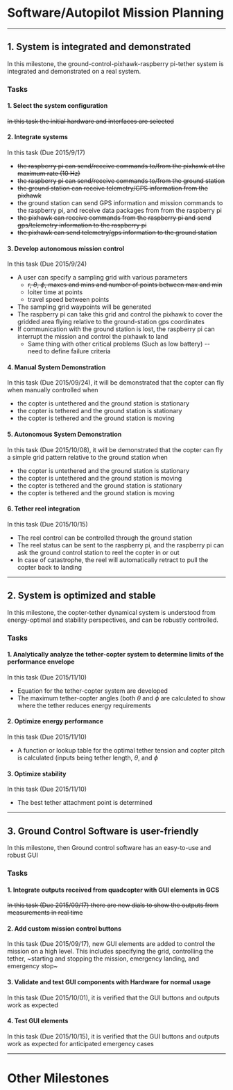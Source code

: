 # Software/Autopilot Mission Planning

---

## 1. System is integrated and demonstrated
In this milestone, the ground-control-pixhawk-raspberry pi-tether system is integrated and demonstrated on a real system. 

### Tasks
#### 1. Select the system configuration

~~In this task the initial hardware and interfaces are selected~~

#### 2. Integrate systems

In this task (Due 2015/9/17)

* ~~the raspberry pi can send/receive commands to/from the pixhawk at the maximum rate (10 Hz)~~
* ~~the raspberry pi can send/receive commands to/from the ground station~~
* ~~the ground station can receive telemetry/GPS information from the pixhawk~~
* the ground station can send GPS information and mission commands to the raspberry pi, and receive data packages from from the raspberry pi
* ~~the pixhawk can receive commands from the raspberry pi and send gps/telemetry information to the raspberry pi~~
* ~~the pixhawk can send telemetry/gps information to the ground station~~

#### 3. Develop autonomous mission control

In this task (Due 2015/9/24)

* A user can specify a sampling grid with various parameters
   * ~~r, $\theta$, $\phi$, maxes and mins and number of points between max and min~~
   * loiter time at points
   * travel speed between points
* The sampling grid waypoints will be generated
* The raspberry pi can take this grid and control the pixhawk to cover the gridded area flying relative to the ground-station gps coordinates
* If communication with the ground station is lost, the raspberry pi can interrupt the mission and control the pixhawk to land
   * Same thing with other critical problems (Such as low battery) -- need to define failure criteria

#### 4. Manual System Demonstration

In this task (Due 2015/09/24), it will be demonstrated that the copter can fly when manually controlled when

* the copter is untethered and the ground station is stationary
* the copter is tethered and the ground station is stationary
* the copter is tethered and the ground station is moving

#### 5. Autonomous System Demonstration

In this task (Due 2015/10/08), it will be demonstrated that the copter can fly a simple grid pattern relative to the ground station when

* the copter is untethered and the ground station is stationary
* the copter is untethered and the ground station is moving
* the copter is tethered and the ground station is stationary
* the copter is tethered and the ground station is moving

#### 6. Tether reel integration
In this task (Due 2015/10/15)

* The reel control can be controlled through the ground station
* The reel status can be sent to the raspberry pi, and the raspberry pi can ask the ground control station to reel the copter in or out
* In case of catastrophe, the reel will automatically retract to pull the copter back to landing

-----
## 2. System is optimized and stable
In this milestone, the copter-tether dynamical system is understood from energy-optimal and stability perspectives, and can be robustly controlled. 

### Tasks

#### 1. Analytically analyze the tether-copter system to determine limits of the performance envelope
In this task (Due 2015/11/10)

* Equation for the tether-copter system are developed
* The maximum tether-copter angles (both $\theta$ and $\phi$ are calculated to show where the tether reduces energy requirements

#### 2. Optimize energy performance
In this task (Due 2015/11/10)
* A function or lookup table for the optimal tether tension and copter pitch is calculated (inputs being tether length, $\theta$, and $\phi$

#### 3. Optimize stability
In this task (Due 2015/11/10)

* The best tether attachment point is determined

---
## 3. Ground Control Software is user-friendly
In this milestone, then Ground control software has an easy-to-use and robust GUI

### Tasks
#### 1. Integrate outputs received from quadcopter with GUI elements in GCS
~~In this task (Due 2015/09/17) there are new dials to show the outputs from measurements in real time~~

#### 2. Add custom mission control buttons
In this task (Due 2015/09/17), new GUI elements are added to control the mission on a high level. This includes specifying the grid, controlling the tether, ~starting and stopping the mission, emergency landing, and emergency stop~

#### 3. Validate and test GUI components with Hardware for normal usage
In this task (Due 2015/10/01), it is verified that the GUI buttons and outputs work as expected

#### 4. Test GUI elements

In this task (Due 2015/10/15), it is verified that the GUI buttons and outputs work as expected for anticipated emergency cases


----
# Other Milestones